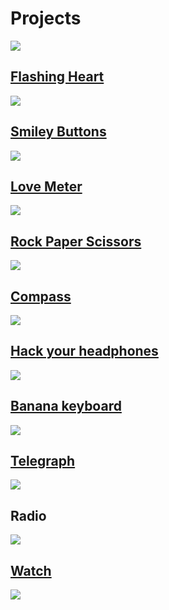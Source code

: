 # Projects

![](/static/mb/projects/all10.png)

## [Flashing Heart](/projects/flashing-heart)

![](/static/mb/projects/a1-display.png)

## [Smiley Buttons](/projects/smiley-buttons)

![](/static/mb/projects/a2-buttons.png)

## [Love Meter](/projects/love-meter)

![](/static/mb/projects/a3-pins.png)

## [Rock Paper Scissors](/projects/rock-paper-scissors)

![](/static/mb/projects/a4-motion.png)

## [Compass](/projects/compass)

![](/static/mb/projects/a5-compass.png)

## [Hack your headphones](/lessons/hack-your-headphones/activity)

![](/static/mb/projects/a6-music.png)

## [Banana keyboard](/lessons/banana-keyboard/activity)

![](/static/mb/projects/a7-conductive.png)

## [Telegraph](/lessons/telegraph/activity)

![](/static/mb/projects/a8-network.png)

## Radio

![](/static/mb/projects/a9-radio.png)

## [Watch](/projects/the-watch)

![](/static/mb/projects/a10-watch.png)



